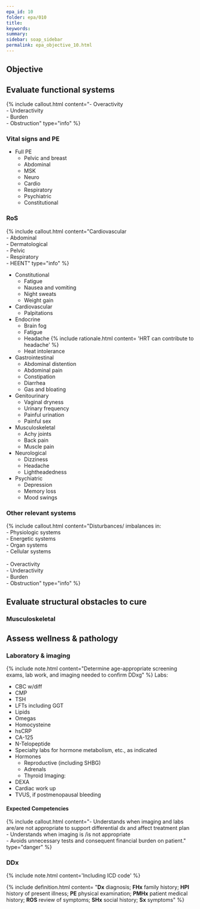 ```yaml
---
epa_id: 10
folder: epa/010
title: 
keywords: 
summary: 
sidebar: soap_sidebar
permalink: epa_objective_10.html
---
```

## Objective
## Evaluate functional systems
{% include callout.html content="- Overactivity<br>- Underactivity<br>- Burden<br>- Obstruction" type="info" %}
  
### Vital signs and PE
- Full PE
  - Pelvic and breast
  - Abdominal
  - MSK 
  - Neuro
  - Cardio 
  - Respiratory 
  - Psychiatric
  - Constitutional

### RoS
{% include callout.html content="Cardiovascular<br>- Abdominal<br> - Dermatological<br> - Pelvic<br>- Respiratory<br>- HEENT" type="info" %}

- Constitutional 
  - Fatigue
  - Nausea and vomiting
  - Night sweats
  - Weight gain
- Cardiovascular
  - Palpitations
- Endocrine
  - Brain fog
  - Fatigue
  - Headache 
    {% include rationale.html content= 'HRT can contribute to headache' %}
  - Heat intolerance
- Gastrointestinal
  - Abdominal distention
  - Abdominal pain
  - Constipation
  - Diarrhea
  - Gas and bloating
- Genitourinary
  - Vaginal dryness 
  - Urinary frequency
  - Painful urination
  - Painful sex
- Musculoskeletal
  - Achy joints
  - Back pain
  - Muscle pain
- Neurological
  - Dizziness
  - Headache
  - Lightheadedness
- Psychiatric
  - Depression
  - Memory loss
  - Mood swings

### Other relevant systems
{% include callout.html content="Disturbances/ imbalances in:<br>- Physiologic systems<br>- Energetic systems<br>- Organ systems<br>- Cellular systems<br><br>- Overactivity<br>- Underactivity<br>- Burden<br>- Obstruction" type="info" %}

## Evaluate structural obstacles to cure

### Musculoskeletal


## Assess wellness & pathology


### Laboratory & imaging
{% include note.html content="Determine age-appropriate screening exams, lab work, and imaging needed to confirm DDxg" %}
Labs:
- CBC w/diff
- CMP
- TSH
- LFTs including GGT
- Lipids
- Omegas
- Homocysteine
- hsCRP
- CA-125
- N-Telopeptide
- Specialty labs for hormone metabolism, etc., as indicated
- Hormones
  - Reproductive (including SHBG)
  - Adrenals
  - Thyroid
Imaging:
- DEXA 
- Cardiac work up
- TVUS, if postmenopausal bleeding



#### Expected Competencies
{% include callout.html content="- Understands when imaging and labs are/are not appropriate to support differential dx and affect treatment plan<br>- Understands when imaging is /is not appropriate<br>- Avoids unnecessary tests and consequent financial burden on patient." type="danger" %}

### DDx
{% include note.html content='Including ICD code' %}

{% include definition.html content= "**Dx** diagnosis; **FHx** family history; **HPI** history of present illness; **PE** physical examination; **PMHx** patient medical history; **ROS** review of symptoms; **SHx** social history; **Sx** symptoms" %}
